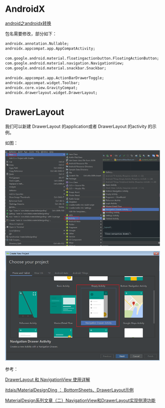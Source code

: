 
# AndroidX 

[android之androidx转换](https://blog.csdn.net/sinat_31057219/article/details/90247278)

包名需要修改，部分如下：

``` 
androidx.annotation.Nullable;
androidx.appcompat.app.AppCompatActivity;

com.google.android.material.floatingactionbutton.FloatingActionButton;
com.google.android.material.navigation.NavigationView;
com.google.android.material.snackbar.Snackbar;

androidx.appcompat.app.ActionBarDrawerToggle;
androidx.appcompat.widget.Toolbar;
androidx.core.view.GravityCompat;
androidx.drawerlayout.widget.DrawerLayout;
```

# DrawerLayout 

我们可以新建 DrawerLayout 的application或者 DrawerLayout 的activity 的示例。

如图：

![](imgs/drawer_activity.png)

![](imgs/drawer_application.png)

参考：

[DrawerLayout 和 NavigationView 使用详解](https://juejin.im/entry/58b78a64a22b9d005ecd8f97)

[itdais/MaterialDesignDing ： BottomSheets、DrawerLayout示例](https://github.com/itdais/MaterialDesignDing)

[MaterialDesign系列文章（二）NavigationView和DrawerLayout实现侧滑功能](https://juejin.im/post/5adddf206fb9a07a9c03d572)






